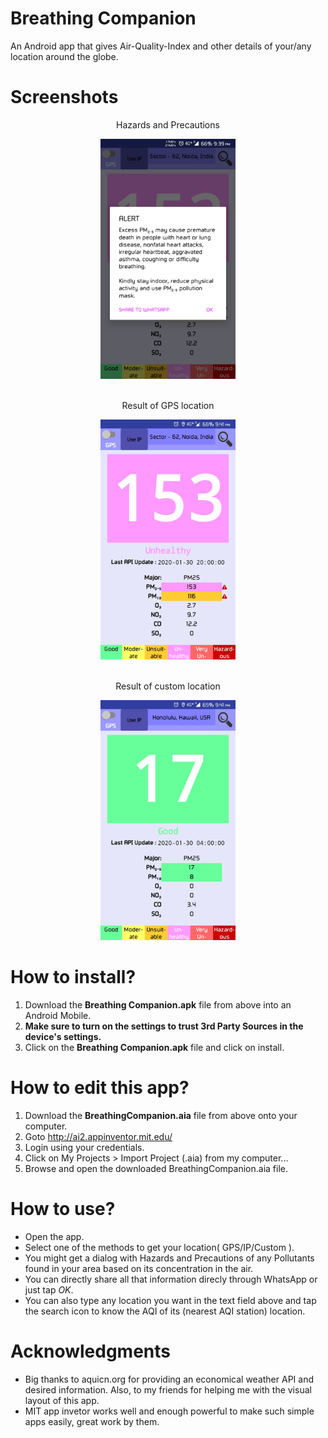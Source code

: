 # Breathing Companion
An Android app that gives Air-Quality-Index and other details of your/any location around the globe.

# Screenshots
<p align="center">
Hazards and Precautions
</p>

<p align="center">
 <img src="https://github.com/OjusWiZard/Breathing-Companion/blob/master/Screenshots/4.jpg" width="216" height="384" title="Hazards and Precautions of PM2.5">
</p>

<p align="center">
 <br>
Result of GPS location
</p>

<p align="center">
<img src="https://github.com/OjusWiZard/Breathing-Companion/blob/master/Screenshots/5.jpg" width="216" height="384" title="AQI of Device's coordinates">
</p>

<p align="center">
 <br>
Result of custom location
</p>

<p align="center">
<img src="https://github.com/OjusWiZard/Breathing-Companion/blob/master/Screenshots/7.jpg" width="216" height="384" title="AQI of Honolulu">
</p>

# How to install?
1. Download the **Breathing Companion.apk** file from above into an Android Mobile.
2. **Make sure to turn on the settings to trust 3rd Party Sources in the device's settings.**
3. Click on the **Breathing Companion.apk** file and click on install.

# How to edit this app?
1. Download the **BreathingCompanion.aia** file from above onto your computer.
2. Goto http://ai2.appinventor.mit.edu/
3. Login using your credentials.
4. Click on My Projects > Import Project (.aia) from my computer...
5. Browse and open the downloaded BreathingCompanion.aia file.
  
# How to use?
* Open the app.
* Select one of the methods to get your location( GPS/IP/Custom ).
* You might get a dialog with Hazards and Precautions of any Pollutants found in your area based on its concentration in the air.
* You can directly share all that information direcly through WhatsApp or just tap *OK*.
* You can also type any location you want in the text field above and tap the search icon to know the AQI of its (nearest AQI station) location.

# Acknowledgments
* Big thanks to aquicn.org for providing an economical weather API and desired information. Also, to my friends for helping me with the visual layout of this app.
* MIT app invetor works well and enough powerful to make such simple apps easily, great work by them.

